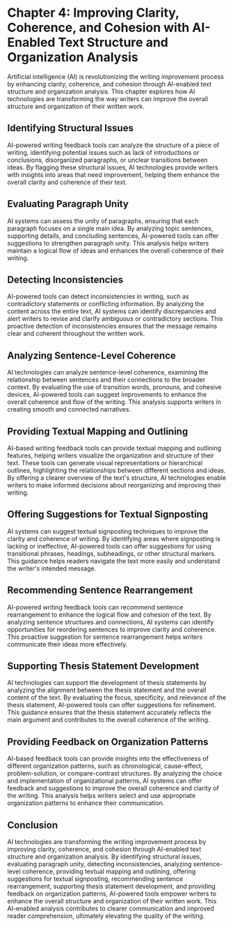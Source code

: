 Chapter 4: Improving Clarity, Coherence, and Cohesion with AI-Enabled Text Structure and Organization Analysis
==============================================================================================================

Artificial intelligence (AI) is revolutionizing the writing improvement process by enhancing clarity, coherence, and cohesion through AI-enabled text structure and organization analysis. This chapter explores how AI technologies are transforming the way writers can improve the overall structure and organization of their written work.

Identifying Structural Issues
-----------------------------

AI-powered writing feedback tools can analyze the structure of a piece of writing, identifying potential issues such as lack of introductions or conclusions, disorganized paragraphs, or unclear transitions between ideas. By flagging these structural issues, AI technologies provide writers with insights into areas that need improvement, helping them enhance the overall clarity and coherence of their text.

Evaluating Paragraph Unity
--------------------------

AI systems can assess the unity of paragraphs, ensuring that each paragraph focuses on a single main idea. By analyzing topic sentences, supporting details, and concluding sentences, AI-powered tools can offer suggestions to strengthen paragraph unity. This analysis helps writers maintain a logical flow of ideas and enhances the overall coherence of their writing.

Detecting Inconsistencies
-------------------------

AI-powered tools can detect inconsistencies in writing, such as contradictory statements or conflicting information. By analyzing the content across the entire text, AI systems can identify discrepancies and alert writers to revise and clarify ambiguous or contradictory sections. This proactive detection of inconsistencies ensures that the message remains clear and coherent throughout the written work.

Analyzing Sentence-Level Coherence
----------------------------------

AI technologies can analyze sentence-level coherence, examining the relationship between sentences and their connections to the broader context. By evaluating the use of transition words, pronouns, and cohesive devices, AI-powered tools can suggest improvements to enhance the overall coherence and flow of the writing. This analysis supports writers in creating smooth and connected narratives.

Providing Textual Mapping and Outlining
---------------------------------------

AI-based writing feedback tools can provide textual mapping and outlining features, helping writers visualize the organization and structure of their text. These tools can generate visual representations or hierarchical outlines, highlighting the relationships between different sections and ideas. By offering a clearer overview of the text's structure, AI technologies enable writers to make informed decisions about reorganizing and improving their writing.

Offering Suggestions for Textual Signposting
--------------------------------------------

AI systems can suggest textual signposting techniques to improve the clarity and coherence of writing. By identifying areas where signposting is lacking or ineffective, AI-powered tools can offer suggestions for using transitional phrases, headings, subheadings, or other structural markers. This guidance helps readers navigate the text more easily and understand the writer's intended message.

Recommending Sentence Rearrangement
-----------------------------------

AI-powered writing feedback tools can recommend sentence rearrangement to enhance the logical flow and cohesion of the text. By analyzing sentence structures and connections, AI systems can identify opportunities for reordering sentences to improve clarity and coherence. This proactive suggestion for sentence rearrangement helps writers communicate their ideas more effectively.

Supporting Thesis Statement Development
---------------------------------------

AI technologies can support the development of thesis statements by analyzing the alignment between the thesis statement and the overall content of the text. By evaluating the focus, specificity, and relevance of the thesis statement, AI-powered tools can offer suggestions for refinement. This guidance ensures that the thesis statement accurately reflects the main argument and contributes to the overall coherence of the writing.

Providing Feedback on Organization Patterns
-------------------------------------------

AI-based feedback tools can provide insights into the effectiveness of different organization patterns, such as chronological, cause-effect, problem-solution, or compare-contrast structures. By analyzing the choice and implementation of organizational patterns, AI systems can offer feedback and suggestions to improve the overall coherence and clarity of the writing. This analysis helps writers select and use appropriate organization patterns to enhance their communication.

Conclusion
----------

AI technologies are transforming the writing improvement process by improving clarity, coherence, and cohesion through AI-enabled text structure and organization analysis. By identifying structural issues, evaluating paragraph unity, detecting inconsistencies, analyzing sentence-level coherence, providing textual mapping and outlining, offering suggestions for textual signposting, recommending sentence rearrangement, supporting thesis statement development, and providing feedback on organization patterns, AI-powered tools empower writers to enhance the overall structure and organization of their written work. This AI-enabled analysis contributes to clearer communication and improved reader comprehension, ultimately elevating the quality of the writing.
